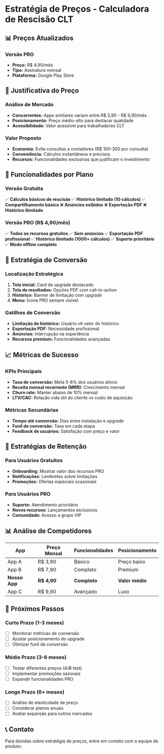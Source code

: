 # Estratégia de Preços - Calculadora de Rescisão CLT

## 📊 Preços Atualizados

### Versão PRO
- **Preço:** R$ 4,90/mês
- **Tipo:** Assinatura mensal
- **Plataforma:** Google Play Store

## 🎯 Justificativa do Preço

### Análise de Mercado
- **Concorrentes:** Apps similares variam entre R$ 3,90 - R$ 9,90/mês
- **Posicionamento:** Preço médio-alto para destacar qualidade
- **Acessibilidade:** Valor acessível para trabalhadores CLT

### Valor Proposto
- **Economia:** Evita consultas a contadores (R$ 100-300 por consulta)
- **Conveniência:** Cálculos instantâneos e precisos
- **Recursos:** Funcionalidades exclusivas que justificam o investimento

## 📱 Funcionalidades por Plano

### Versão Gratuita
✅ **Cálculos básicos de rescisão**
✅ **Histórico limitado (10 cálculos)**
✅ **Compartilhamento básico**
❌ **Anúncios exibidos**
❌ **Exportação PDF**
❌ **Histórico ilimitado**

### Versão PRO (R$ 4,90/mês)
✅ **Todos os recursos gratuitos**
✅ **Sem anúncios**
✅ **Exportação PDF profissional**
✅ **Histórico ilimitado (1000+ cálculos)**
✅ **Suporte prioritário**
✅ **Modo offline completo**

## 🎨 Estratégia de Conversão

### Localização Estratégica
1. **Tela inicial:** Card de upgrade destacado
2. **Tela de resultados:** Opções PDF com call-to-action
3. **Histórico:** Banner de limitação com upgrade
4. **Menu:** Ícone PRO sempre visível

### Gatilhos de Conversão
- **Limitação de histórico:** Usuário vê valor do histórico
- **Exportação PDF:** Necessidade profissional
- **Anúncios:** Interrupção na experiência
- **Recursos premium:** Funcionalidades avançadas

## 📈 Métricas de Sucesso

### KPIs Principais
- **Taxa de conversão:** Meta 5-8% dos usuários ativos
- **Receita mensal recorrente (MRR):** Crescimento mensal
- **Churn rate:** Manter abaixo de 10% mensal
- **LTV/CAC:** Relação vida útil do cliente vs custo de aquisição

### Métricas Secundárias
- **Tempo até conversão:** Dias entre instalação e upgrade
- **Funil de conversão:** Taxa em cada etapa
- **Feedback de usuários:** Satisfação com preço e valor

## 🔄 Estratégias de Retenção

### Para Usuários Gratuitos
- **Onboarding:** Mostrar valor dos recursos PRO
- **Notificações:** Lembretes sobre limitações
- **Promoções:** Ofertas especiais ocasionais

### Para Usuários PRO
- **Suporte:** Atendimento prioritário
- **Novos recursos:** Lançamentos exclusivos
- **Comunidade:** Acesso a grupo VIP

## 📊 Análise de Competidores

| App | Preço Mensal | Funcionalidades | Posicionamento |
|-----|--------------|-----------------|----------------|
| App A | R$ 3,90 | Básico | Preço baixo |
| App B | R$ 7,90 | Completo | Premium |
| **Nosso App** | **R$ 4,90** | **Completo** | **Valor médio** |
| App C | R$ 9,90 | Avançado | Luxo |

## 🎯 Próximos Passos

### Curto Prazo (1-3 meses)
- [ ] Monitorar métricas de conversão
- [ ] Ajustar posicionamento do upgrade
- [ ] Otimizar funil de conversão

### Médio Prazo (3-6 meses)
- [ ] Testar diferentes preços (A/B test)
- [ ] Implementar promoções sazonais
- [ ] Expandir funcionalidades PRO

### Longo Prazo (6+ meses)
- [ ] Análise de elasticidade de preço
- [ ] Considerar planos anuais
- [ ] Avaliar expansão para outros mercados

## 📞 Contato

Para dúvidas sobre estratégia de preços, entre em contato com a equipe de produto.

